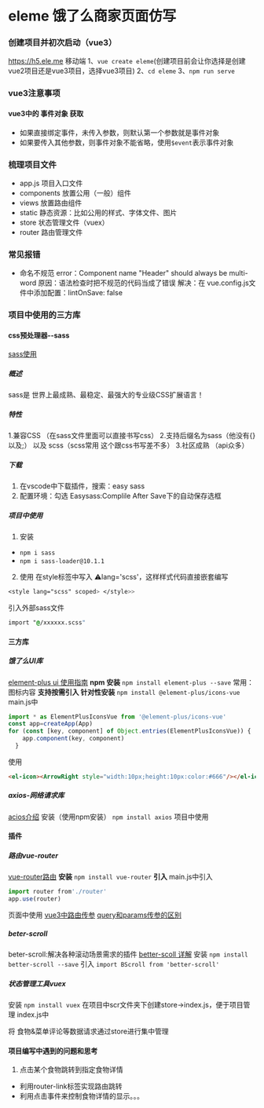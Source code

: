 # eleme 饿了么商家页面仿写
### 创建项目并初次启动（vue3）
https://h5.ele.me 移动端
1、`vue create eleme`(创建项目前会让你选择是创建vue2项目还是vue3项目，选择vue3项目)
2、`cd eleme`
3、`npm run serve`
### vue3注意事项
#### vue3中的 事件对象 获取
- 如果直接绑定事件，未传入参数，则默认第一个参数就是事件对象
- 如果要传入其他参数，则事件对象不能省略，使用`$event`表示事件对象
### 梳理项目文件
- app.js 项目入口文件
- components 放置公用（一般）组件
- views 放置路由组件
- static 静态资源：比如公用的样式、字体文件、图片
- store 状态管理文件（vuex）
- router 路由管理文件
### 常见报错
- 命名不规范
error：Component name "Header" should always be multi-word
原因：语法检查时把不规范的代码当成了错误
解决：在 vue.config.js文件中添加配置：lintOnSave: false
### 项目中使用的三方库
#### css预处理器--sass
[sass使用](https://blog.csdn.net/weixin_46106512/article/details/124329180)
##### 概述
sass是 世界上最成熟、最稳定、最强大的专业级CSS扩展语言！
##### 特性
1.兼容CSS （在sass文件里面可以直接书写css）
2.支持后缀名为sass（他没有{}以及;） 以及 scss（scss常用 这个跟css书写差不多）
3.社区成熟 （api众多）
##### 下载
1. 在vscode中下载插件，搜索：easy sass
2. 配置环境：勾选 Easysass:Complile After Save下的自动保存选框
##### 项目中使用
1. 安装
- `npm i sass`
- `npm i sass-loader@10.1.1`
2. 使用
在style标签中写入 ⚠️lang='scss'，这样样式代码直接嵌套编写
```css
<style lang="scss" scoped> </style>>
```
引入外部sass文件
```css
import "@/xxxxxx.scss"
```
#### 三方库
##### 饿了么UI库
[element-plus ui 使用指南](https://element-plus.gitee.io/zh-CN/component/icon.html#%25E5%259B%25BE%25E6%25A0%2587%25E9%259B%2586%25E5%2590%2588)
**npm 安装**
`npm install element-plus --save`
常用：图标内容
**支持按需引入 针对性安装**
`npm install @element-plus/icons-vue`
main.js中
```js
import * as ElementPlusIconsVue from '@element-plus/icons-vue'
const app=createApp(App)
for (const [key, component] of Object.entries(ElementPlusIconsVue)) {
    app.component(key, component)
  }
```
使用
```html
<el-icon><ArrowRight style="width:10px;height:10px:color:#666"/></el-icon>
```
##### axios-网络请求库
[acios介绍](https://www.axios-http.cn/docs/intro)
安装（使用npm安装）
`npm install axios`
项目中使用
#### 插件
##### 路由vue-router
[vue-router路由](https://blog.csdn.net/sinat_17775997/article/details/80688397)
**安装**
`npm install vue-router`
**引入**
main.js中引入
```js
import router from'./router'
app.use(router)
```
页面中使用
[vue3中路由传参](https://blog.csdn.net/m0_69502730/article/details/126513513)
[query和params传参的区别](https://blog.csdn.net/weixin_57550930/article/details/120341698)
##### beter-scroll
beter-scroll:解决各种滚动场景需求的插件
[better-scoll 详解](https://blog.csdn.net/wzg0817/article/details/108013765)
安装
`npm install better-scroll --save`
引入
`import BScroll from 'better-scroll'`
##### 状态管理工具vuex
安装
`npm install vuex`
在项目中scr文件夹下创建store->index.js，便于项目管理
index.js中


将 食物&菜单评论等数据请求通过store进行集中管理
#### 项目编写中遇到的问题和思考
1. 点击某个食物跳转到指定食物详情
- 利用router-link标签实现路由跳转
- 利用点击事件来控制食物详情的显示。。。


